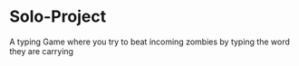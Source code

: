 # Solo-Project
A typing Game where you try to beat incoming zombies by typing the word they are carrying

